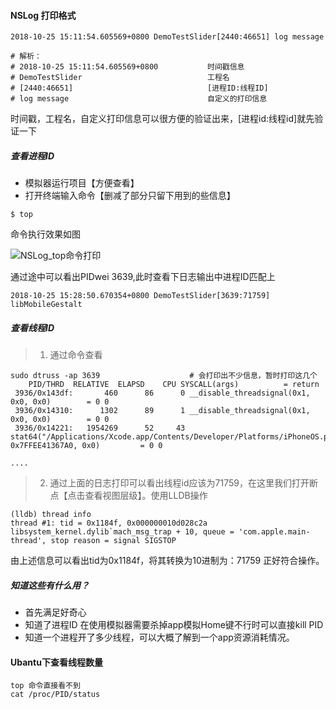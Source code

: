 #### NSLog 打印格式

```
2018-10-25 15:11:54.605569+0800 DemoTestSlider[2440:46651] log message

# 解析：
# 2018-10-25 15:11:54.605569+0800			时间戳信息
# DemoTestSlider							工程名
# [2440:46651]								[进程ID:线程ID]
# log message								自定义的打印信息
```



时间戳，工程名，自定义打印信息可以很方便的验证出来，[进程id:线程id]就先验证一下

##### 查看进程ID

* 模拟器运行项目【方便查看】
* 打开终端输入命令【删减了部分只留下用到的些信息】

```
$ top 
```

命令执行效果如图

![NSLog_top命令打印](https://linfengwenyou.github.io/images/2018-10-25-top_images.png)

通过途中可以看出PIDwei 3639,此时查看下日志输出中进程ID匹配上

```
2018-10-25 15:28:50.670354+0800 DemoTestSlider[3639:71759] libMobileGestalt 
```



##### 查看线程ID

> 1. 通过命令查看

```
sudo dtruss -ap 3639					# 会打印出不少信息，暂时打印这几个
	PID/THRD  RELATIVE  ELAPSD    CPU SYSCALL(args) 		 = return
 3936/0x143df:       460      86      0 __disable_threadsignal(0x1, 0x0, 0x0)		 = 0 0
 3936/0x14310:      1302      89      1 __disable_threadsignal(0x1, 0x0, 0x0)		 = 0 0
 3936/0x14221:   1954269      52     43 stat64("/Applications/Xcode.app/Contents/Developer/Platforms/iPhoneOS.platform/Developer/Library/CoreSimulator/Profiles/Runtimes/iOS.simruntime/Contents/Resources/RuntimeRoot/System/Library/PrivateFrameworks/UIKitCore.framework\0", 0x7FFEE41367A0, 0x0)		 = 0 0
 
....

```



> 2. 通过上面的日志打印可以看出线程id应该为71759，在这里我们打开断点【点击查看视图层级】。使用LLDB操作

```
(lldb) thread info
thread #1: tid = 0x1184f, 0x000000010d028c2a libsystem_kernel.dylib`mach_msg_trap + 10, queue = 'com.apple.main-thread', stop reason = signal SIGSTOP
```



由上述信息可以看出tid为0x1184f，将其转换为10进制为：71759  正好符合操作。



##### 知道这些有什么用？

* 首先满足好奇心
* 知道了进程ID 在使用模拟器需要杀掉app模拟Home键不行时可以直接kill PID
* 知道一个进程开了多少线程，可以大概了解到一个app资源消耗情况。



#### Ubantu下查看线程数量

```
top 命令直接看不到
cat /proc/PID/status
```

